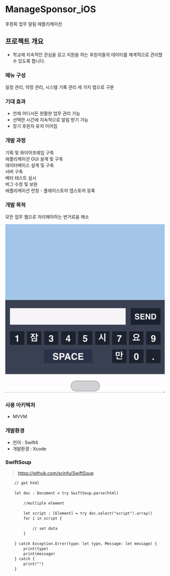 # ManageSponsor_iOS
후원회 업무 알림 애플리케이션 

## 프로젝트 개요
* 학교에 지속적인 관심을 갖고 지원을 하는 후원자들의 데이터를 체계적으로 관리할 수 있도록 합니다. 

### 메뉴 구성
일정 관리, 약정 관리, 시스템 기록 관리 세 가지 탭으로 구분 

### 기대 효과
- 언제 어디서든 원활한 업무 관리 가능
- 선택한 시간에 지속적으로 알림 받기 가능
- 장기 후원자 유치 이어짐

### 개발 과정
기획 및 와이어프레임 구축  
애플리케이션 GUI 설계 및 구축  
데이터베이스 설계 및 구축  
서버 구축   
베타 테스트 실시  
버그 수정 및 보완  
애플리케이션 런칭 -  플레이스토어 앱스토어 등록

### 개발 목적
모든 업무 웹으로 처리해야하는 번거로움 해소
  
![텍스트목록](./ss/purpose.gif)

### 사용 아키텍처
* MVVM

### 개발환경
* 언어 : Swift4
* 개발환경 : Xcode

### SwiftSoup
>https://github.com/scinfu/SwiftSoup

        // get html

        let doc : Document = try SwiftSoup.parse(html)
 
            //multiple element
            
            let script : [Element] = try doc.select("script").array()
            for i in script {
    
                // set data 
            }
            
        } catch Exception.Error(type: let type, Message: let message) {
            print(type)
            print(message)
        } catch {
            print("")
        }
        
        

